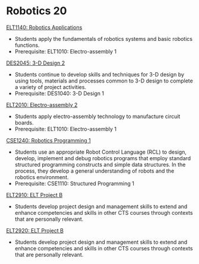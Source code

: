 # Robotics 20

[ELT1140: Robotics Applications](ELT1140.md)

* Students apply the fundamentals of robotics systems and basic robotics functions.
* Prerequisite: ELT1010: Electro-assembly 1

[DES2045: 3-D Design 2](DES2045.md)

* Students continue to develop skills and techniques for 3-D design by using tools, materials and processes common to 3-D design to complete a variety of project activities.
* Prerequisite: DES1040: 3-D Design 1

[ELT2010: Electro-assembly 2](ELT2010.md)

* Students apply electro-assembly technology to manufacture circuit boards.
* Prerequisite: ELT1010: Electro-assembly 1

[CSE1240: Robotics Programming 1](CSE1240.md)

* Students use an appropriate Robot Control Language (RCL) to design, develop, implement and debug robotics programs that employ standard structured programming constructs and simple data structures. In the process, they develop a general understanding of robots and the robotics environment.
* Prerequisite: CSE1110: Structured Programming 1

[ELT2910: ELT Project B](ELT2910.md)

* Students develop project design and management skills to extend and enhance competencies and skills in other CTS courses through contexts that are personally relevant.

[ELT2920: ELT Project B](ELT2920.md)

* Students develop project design and management skills to extend and enhance competencies and skills in other CTS courses through contexts that are personally relevant.
